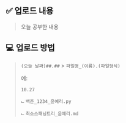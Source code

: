 ## ✅ 업로드 내용

> 오늘 공부한 내용

## 💻 업로드 방법

> `(오늘 날짜)##.##` > `파일명_(이름).(파일형식)`
>
> 예:
>
> `10.27`
>
> ⨽ `백준_1234_윤예리.py`
>
> ⨽ `최소스패닝트리_윤예리.md`
